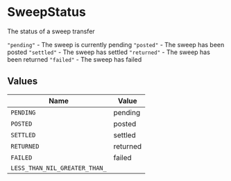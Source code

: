 # SweepStatus

The status of a sweep transfer

`"pending"` - The sweep is currently pending
`"posted"` - The sweep has been posted
`"settled"` - The sweep has settled
`"returned"` - The sweep has been returned
`"failed"` - The sweep has failed


## Values

| Name                          | Value                         |
| ----------------------------- | ----------------------------- |
| `PENDING`                     | pending                       |
| `POSTED`                      | posted                        |
| `SETTLED`                     | settled                       |
| `RETURNED`                    | returned                      |
| `FAILED`                      | failed                        |
| `LESS_THAN_NIL_GREATER_THAN_` | <nil>                         |